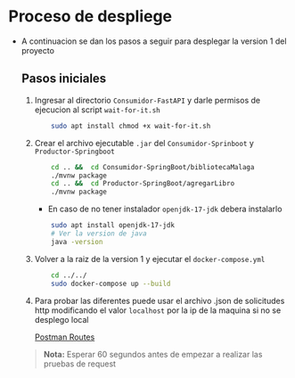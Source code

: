 # Proceso de despliege

* A continuacion se dan los pasos a seguir para desplegar la version 1 del proyecto

    ## Pasos iniciales

    1. Ingresar al directorio `Consumidor-FastAPI` y darle permisos de ejecucion al script `wait-for-it.sh`

        ```bash
            sudo apt install chmod +x wait-for-it.sh
        ```
    2. Crear el archivo ejecutable `.jar` del `Consumidor-Sprinboot` y `Productor-Springboot`

        ```bash
            cd .. &&  cd Consumidor-SpringBoot/bibliotecaMalaga
            ./mvnw package
            cd .. &&  cd Productor-SpringBoot/agregarLibro
            ./mvnw package
        ```

        * En caso de no tener instalador `openjdk-17-jdk` debera instalarlo

        ```bash
            sudo apt install openjdk-17-jdk
            # Ver la version de java
            java -version
        ```


    3. Volver a la raiz de la version 1 y ejecutar el `docker-compose.yml`

        ```bash
            cd ../../
            sudo docker-compose up --build
        ```
    
    4. Para probar las diferentes puede usar el archivo .json de solicitudes http modificando el valor `localhost` por la ip de la maquina si no se desplego local 

        [Postman Routes](../Postman/Biblioteca.json)

    
    > **Nota:** Esperar 60 segundos antes de empezar a realizar las pruebas de request
